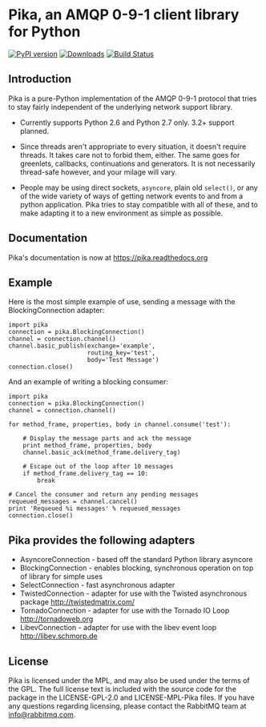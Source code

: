 # Pika, an AMQP 0-9-1 client library for Python

[![PyPI version](https://badge.fury.io/py/pika.png)](http://badge.fury.io/py/pika) [![Downloads](https://pypip.in/d/pika/badge.png)](https://crate.io/packages/pika) [![Build Status](https://travis-ci.org/pika/pika.png?branch=master)](https://travis-ci.org/pika/pika)

## Introduction
Pika is a pure-Python implementation of the AMQP 0-9-1 protocol that tries
to stay fairly independent of the underlying network support library.

 * Currently supports Python 2.6 and Python 2.7 only. 3.2+ support planned.

 * Since threads aren't appropriate to every situation, it doesn't
   require threads. It takes care not to forbid them, either. The same
   goes for greenlets, callbacks, continuations and generators. It is
   not necessarily thread-safe however, and your milage will vary.

 * People may be using direct sockets, `asyncore`, plain old `select()`,
   or any of the wide variety of ways of getting network events to and from a
   python application. Pika tries to stay compatible with all of these, and to
   make adapting it to a new environment as simple as possible.

## Documentation
Pika's documentation is now at https://pika.readthedocs.org

## Example
Here is the most simple example of use, sending a message with the BlockingConnection adapter:

    import pika
    connection = pika.BlockingConnection()
    channel = connection.channel()
    channel.basic_publish(exchange='example',
                          routing_key='test',
                          body='Test Message')
    connection.close()

And an example of writing a blocking consumer:

    import pika
    connection = pika.BlockingConnection()
    channel = connection.channel()

    for method_frame, properties, body in channel.consume('test'):

        # Display the message parts and ack the message
        print method_frame, properties, body
        channel.basic_ack(method_frame.delivery_tag)

        # Escape out of the loop after 10 messages
        if method_frame.delivery_tag == 10:
            break

    # Cancel the consumer and return any pending messages
    requeued_messages = channel.cancel()
    print 'Requeued %i messages' % requeued_messages
    connection.close()

## Pika provides the following adapters
 * AsyncoreConnection - based off the standard Python library asyncore
 * BlockingConnection - enables blocking, synchronous operation on top of
                        library for simple uses
 * SelectConnection   - fast asynchronous adapter
 * TwistedConnection  - adapter for use with the Twisted asynchronous package http://twistedmatrix.com/
 * TornadoConnection  - adapter for use with the Tornado IO Loop http://tornadoweb.org
 * LibevConnection    - adapter for use with the libev event loop http://libev.schmorp.de

## License
Pika is licensed under the MPL, and may also be used under the terms
of the GPL. The full license text is included with the source code for
the package in the LICENSE-GPL-2.0 and LICENSE-MPL-Pika files. If you
have any questions regarding licensing, please contact the RabbitMQ team
at <info@rabbitmq.com>.
